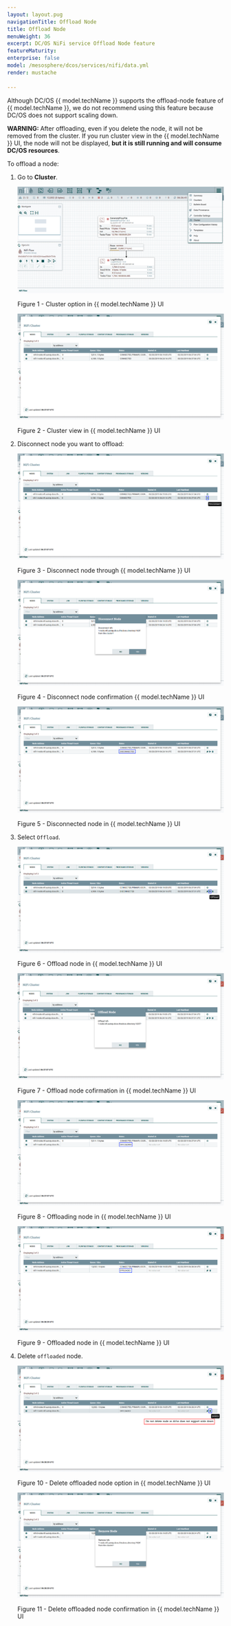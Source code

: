 ```yaml
---
layout: layout.pug
navigationTitle: Offload Node
title: Offload Node
menuWeight: 36
excerpt: DC/OS NiFi service Offload Node feature
featureMaturity:
enterprise: false
model: /mesosphere/dcos/services/nifi/data.yml
render: mustache

---
```


Although DC/OS {{ model.techName }} supports the offload-node feature of {{ model.techName }}, we do not recommend using this feature because DC/OS does not support scaling down.

<p class="message--warning"><strong>WARNING: </strong>After offloading, even if you delete the node, it will not be removed from the cluster. If you run cluster view in the {{ model.techName }} UI, the node will not be displayed, <strong>but it is still running and will consume DC/OS resources</strong>.<p>

To offload a node:

1. Go to **Cluster**.

    ![Cluster option](../img/cluster_option.png)

    Figure 1 - Cluster option in {{ model.techName }} UI

    ![Cluster view](../img/cluster_view.png)

    Figure 2 - Cluster view in {{ model.techName }} UI
    
1. Disconnect node you want to offload:
    
    ![Disconnect node](../img/node_disconnect.png)
    
    Figure 3 - Disconnect node through {{ model.techName }} UI
    
    ![Disconnect node confirmation](../img/disconnect_confirmation.png)

    Figure 4 - Disconnect node confirmation {{ model.techName }} UI

    ![Disconnect node confirmation](../img/disconnected_node.png)

    Figure 5 - Disconnected node in {{ model.techName }} UI

1. Select `Offload`.

    ![Offload node](../img/offload_node.png)

    Figure 6 - Offload node in {{ model.techName }} UI
    
    ![Offload node confirmation](../img/offload_node_confirmation.png)

    Figure 7 - Offload node cofirmation in {{ model.techName }} UI

    ![Offloaded node](../img/offloading_node.png)

    Figure 8 - Offloading node in {{ model.techName }} UI

    ![Offloaded node](../img/offloaded_node.png)

    Figure 9 - Offloaded node in {{ model.techName }} UI

1. Delete `offloaded` node.

    ![Delete node](../img/delete_offloaded_node.png)

    Figure 10 - Delete offloaded node option in {{ model.techName }} UI

    ![Delete node](../img/delete_offloaded_node_confirmation.png)

    Figure 11 - Delete offloaded node confirmation in {{ model.techName }} UI
    